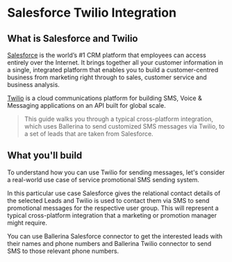 # Salesforce Twilio Integration

## What is Salesforce and Twilio

[Salesforce](https://www.salesforce.com) is the world’s #1 CRM platform that employees can access entirely over the Internet. It brings together all your customer information in a single, integrated platform that enables you to build a customer-centred business from marketing right through to sales, customer service and business analysis.

[Twilio](https://www.twilio.com/) is a cloud communications platform for building SMS, Voice & Messaging applications on an API built for global scale.

> This guide walks you through a typical cross-platform integration, which uses Ballerina to send customized SMS messages via Twilio, to a set of leads that are taken from Salesforce.

## What you'll build

To understand how you can use Twilio for sending messages, let's consider a real-world use case of service promotional SMS sending system. 

In this particular use case Salesforce gives the relational contact details of the selected Leads and Twilio is used to contact them via SMS to send promotional messages for the respective user group. This will represent a typical cross-platform integration that a marketing or promotion manager might require.

You can use Ballerina Salesforce connector to get the interested leads with their names and phone numbers and Ballerina Twilio connector to send SMS to those relevant phone numbers.
